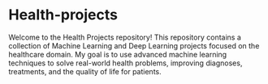 # Health-projects
Welcome to the Health Projects repository! This repository contains a collection of Machine Learning and Deep Learning projects focused on the healthcare domain. My goal is to use advanced machine learning techniques to solve real-world health problems, improving diagnoses, treatments, and the quality of life for patients.
